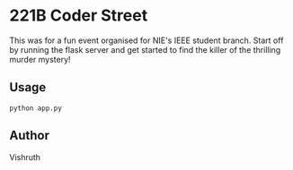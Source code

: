# 221B Coder Street

This was for a fun event organised for NIE's IEEE student branch. Start off by running the flask server and get started to find the killer of the thrilling murder mystery! 

## Usage

```
python app.py
```

## Author
Vishruth 
